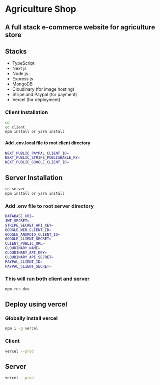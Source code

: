 # Agriculture Shop

## A full stack e-commerce website for agriculture store

## Stacks

- TypeScript
- Next js
- Node js
- Express js
- MongoDB
- Cloudinary (for image hosting)
- Stripe and Paypal (for payment)
- Vercel (for deployment)

### Client Installation

``` sh
cd 
cd client
npm install or yarn install
```

#### Add .env.local file to root client directory

```sh
NEXT_PUBLIC_PAYPAL_CLIENT_ID=
NEXT_PUBLIC_STRIPE_PUBLISHABLE_KY=
NEXT_PUBLIC_GOOGLE_CLIENT_ID=
```

## Server Installation

```sh
cd server
npm install or yarn install
```

### Add .env file to root server directory

```sh
DATABASE_URI=
JWT_SECRET=
STRIPE_SECRET_API_KEY=
GOOGLE_WEB_CLIENT_ID=
GOOGLE_ANDROID_CLIENT_ID=
GOOGLE_CLIENT_SECRET=
CLIENT_PUBLIC_URL=
CLOUDINARY_NAME=
CLOUDINARY_API_KEY=
CLOUDINARY_API_SECRET=
PAYPAL_CLIENT_ID=
PAYPAL_CLIENT_SECRET=
```

### This will run both client and server

```sh
npm run dev
```

## Deploy using vercel

### Globally install vercel

```sh
npm i -g vercel
```

### Client

```sh
vercel --prod
```

## Server

```sh
vercel --prod
```
